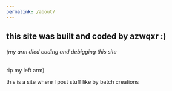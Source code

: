 ```yaml
---
permalink: /about/
---
```

## this site was built and coded by azwqxr :)

###### <p>(my arm died coding and debigging this site<br>
rip my left arm)</p>

this is a site where I post stuff like by batch creations

